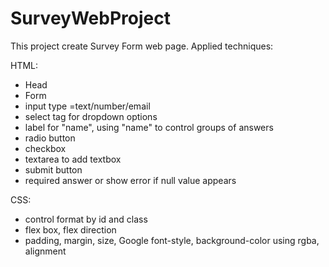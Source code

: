 # SurveyWebProject

This project create Survey Form web page. Applied techniques:

HTML:
- Head
- Form
- input type =text/number/email
- select tag for dropdown options
- label for "name", using "name" to control groups of answers
- radio button
- checkbox
- textarea to add textbox
- submit button
- required answer or show error if null value appears

CSS:
- control format by id and class
- flex box, flex direction
- padding, margin, size, Google font-style, background-color using rgba, alignment
